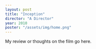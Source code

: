 ```yaml
---
layout: post
title: "Inception"
director: "A Director"
year: 2010
poster: "/assets/img/home.png"
---
```


My review or thoughts on the film go here.
